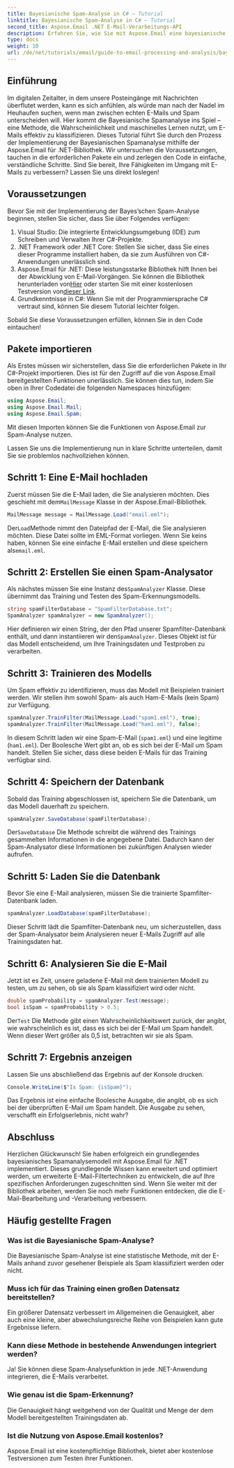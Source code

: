 ```yaml
---
title: Bayesianische Spam-Analyse in C# – Tutorial
linktitle: Bayesianische Spam-Analyse in C# – Tutorial
second_title: Aspose.Email .NET E-Mail-Verarbeitungs-API
description: Erfahren Sie, wie Sie mit Aspose.Email eine bayesianische Spam-Analyse in C# implementieren. Schritt-für-Schritt-Anleitung mit Code-Einblicken für eine effektive E-Mail-Filterung.
type: docs
weight: 10
url: /de/net/tutorials/email/guide-to-email-processing-and-analysis/bayesian-spam-analysis-in-csharp/
---
```

## Einführung

Im digitalen Zeitalter, in dem unsere Posteingänge mit Nachrichten überflutet werden, kann es sich anfühlen, als würde man nach der Nadel im Heuhaufen suchen, wenn man zwischen echten E-Mails und Spam unterscheiden will. Hier kommt die Bayesianische Spamanalyse ins Spiel – eine Methode, die Wahrscheinlichkeit und maschinelles Lernen nutzt, um E-Mails effektiv zu klassifizieren. Dieses Tutorial führt Sie durch den Prozess der Implementierung der Bayesianischen Spamanalyse mithilfe der Aspose.Email für .NET-Bibliothek. Wir untersuchen die Voraussetzungen, tauchen in die erforderlichen Pakete ein und zerlegen den Code in einfache, verständliche Schritte. Sind Sie bereit, Ihre Fähigkeiten im Umgang mit E-Mails zu verbessern? Lassen Sie uns direkt loslegen!

## Voraussetzungen

Bevor Sie mit der Implementierung der Bayes’schen Spam-Analyse beginnen, stellen Sie sicher, dass Sie über Folgendes verfügen:

1. Visual Studio: Die integrierte Entwicklungsumgebung (IDE) zum Schreiben und Verwalten Ihrer C#-Projekte.
2. .NET Framework oder .NET Core: Stellen Sie sicher, dass Sie eines dieser Programme installiert haben, da sie zum Ausführen von C#-Anwendungen unerlässlich sind.
3. Aspose.Email für .NET: Diese leistungsstarke Bibliothek hilft Ihnen bei der Abwicklung von E-Mail-Vorgängen. Sie können die Bibliothek herunterladen von[Hier](https://releases.aspose.com/email/net/) oder starten Sie mit einer kostenlosen Testversion von[dieser Link](https://releases.aspose.com/).
4. Grundkenntnisse in C#: Wenn Sie mit der Programmiersprache C# vertraut sind, können Sie diesem Tutorial leichter folgen.

Sobald Sie diese Voraussetzungen erfüllen, können Sie in den Code eintauchen!

## Pakete importieren

Als Erstes müssen wir sicherstellen, dass Sie die erforderlichen Pakete in Ihr C#-Projekt importieren. Dies ist für den Zugriff auf die von Aspose.Email bereitgestellten Funktionen unerlässlich. Sie können dies tun, indem Sie oben in Ihrer Codedatei die folgenden Namespaces hinzufügen:

```csharp
using Aspose.Email;
using Aspose.Email.Mail;
using Aspose.Email.Spam;
```

Mit diesen Importen können Sie die Funktionen von Aspose.Email zur Spam-Analyse nutzen.

Lassen Sie uns die Implementierung nun in klare Schritte unterteilen, damit Sie sie problemlos nachvollziehen können.

## Schritt 1: Eine E-Mail hochladen

 Zuerst müssen Sie die E-Mail laden, die Sie analysieren möchten. Dies geschieht mit dem`MailMessage` Klasse in der Aspose.Email-Bibliothek. 

```csharp
MailMessage message = MailMessage.Load("email.eml");
```

 Der`Load`Methode nimmt den Dateipfad der E-Mail, die Sie analysieren möchten. Diese Datei sollte im EML-Format vorliegen. Wenn Sie keins haben, können Sie eine einfache E-Mail erstellen und diese speichern als`email.eml`.

## Schritt 2: Erstellen Sie einen Spam-Analysator

 Als nächstes müssen Sie eine Instanz des`SpamAnalyzer` Klasse. Diese übernimmt das Training und Testen des Spam-Erkennungsmodells.

```csharp
string spamFilterDatabase = "SpamFilterDatabase.txt";
SpamAnalyzer spamAnalyzer = new SpamAnalyzer();
```

 Hier definieren wir einen String, der den Pfad unserer Spamfilter-Datenbank enthält, und dann instantiieren wir den`SpamAnalyzer`. Dieses Objekt ist für das Modell entscheidend, um Ihre Trainingsdaten und Testproben zu verarbeiten.

## Schritt 3: Trainieren des Modells

Um Spam effektiv zu identifizieren, muss das Modell mit Beispielen trainiert werden. Wir stellen ihm sowohl Spam- als auch Ham-E-Mails (kein Spam) zur Verfügung.

```csharp
spamAnalyzer.TrainFilter(MailMessage.Load("spam1.eml"), true);
spamAnalyzer.TrainFilter(MailMessage.Load("ham1.eml"), false);
```

In diesem Schritt laden wir eine Spam-E-Mail (`spam1.eml`) und eine legitime (`ham1.eml`). Der Boolesche Wert gibt an, ob es sich bei der E-Mail um Spam handelt. Stellen Sie sicher, dass diese beiden E-Mails für das Training verfügbar sind.

## Schritt 4: Speichern der Datenbank

Sobald das Training abgeschlossen ist, speichern Sie die Datenbank, um das Modell dauerhaft zu speichern.

```csharp
spamAnalyzer.SaveDatabase(spamFilterDatabase);
```

 Der`SaveDatabase` Die Methode schreibt die während des Trainings gesammelten Informationen in die angegebene Datei. Dadurch kann der Spam-Analysator diese Informationen bei zukünftigen Analysen wieder aufrufen.

## Schritt 5: Laden Sie die Datenbank

Bevor Sie eine E-Mail analysieren, müssen Sie die trainierte Spamfilter-Datenbank laden.

```csharp
spamAnalyzer.LoadDatabase(spamFilterDatabase);
```

Dieser Schritt lädt die Spamfilter-Datenbank neu, um sicherzustellen, dass der Spam-Analysator beim Analysieren neuer E-Mails Zugriff auf alle Trainingsdaten hat.

## Schritt 6: Analysieren Sie die E-Mail

Jetzt ist es Zeit, unsere geladene E-Mail mit dem trainierten Modell zu testen, um zu sehen, ob sie als Spam klassifiziert wird oder nicht. 

```csharp
double spamProbability = spamAnalyzer.Test(message);
bool isSpam = spamProbability > 0.5;
```

 Der`Test` Die Methode gibt einen Wahrscheinlichkeitswert zurück, der angibt, wie wahrscheinlich es ist, dass es sich bei der E-Mail um Spam handelt. Wenn dieser Wert größer als 0,5 ist, betrachten wir sie als Spam.

## Schritt 7: Ergebnis anzeigen

Lassen Sie uns abschließend das Ergebnis auf der Konsole drucken.

```csharp
Console.WriteLine($"Is Spam: {isSpam}");
```

Das Ergebnis ist eine einfache Boolesche Ausgabe, die angibt, ob es sich bei der überprüften E-Mail um Spam handelt. Die Ausgabe zu sehen, verschafft ein Erfolgserlebnis, nicht wahr?

## Abschluss

Herzlichen Glückwunsch! Sie haben erfolgreich ein grundlegendes bayesianisches Spamanalysemodell mit Aspose.Email für .NET implementiert. Dieses grundlegende Wissen kann erweitert und optimiert werden, um erweiterte E-Mail-Filtertechniken zu entwickeln, die auf Ihre spezifischen Anforderungen zugeschnitten sind. Wenn Sie weiter mit der Bibliothek arbeiten, werden Sie noch mehr Funktionen entdecken, die die E-Mail-Bearbeitung und -Verarbeitung verbessern.

## Häufig gestellte Fragen 

### Was ist die Bayesianische Spam-Analyse?
Die Bayesianische Spam-Analyse ist eine statistische Methode, mit der E-Mails anhand zuvor gesehener Beispiele als Spam klassifiziert werden oder nicht.

### Muss ich für das Training einen großen Datensatz bereitstellen?
Ein größerer Datensatz verbessert im Allgemeinen die Genauigkeit, aber auch eine kleine, aber abwechslungsreiche Reihe von Beispielen kann gute Ergebnisse liefern.

### Kann diese Methode in bestehende Anwendungen integriert werden?
Ja! Sie können diese Spam-Analysefunktion in jede .NET-Anwendung integrieren, die E-Mails verarbeitet.

### Wie genau ist die Spam-Erkennung?
Die Genauigkeit hängt weitgehend von der Qualität und Menge der dem Modell bereitgestellten Trainingsdaten ab.

### Ist die Nutzung von Aspose.Email kostenlos?
Aspose.Email ist eine kostenpflichtige Bibliothek, bietet aber kostenlose Testversionen zum Testen ihrer Funktionen.
